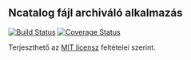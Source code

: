## Ncatalog fájl archiváló alkalmazás

[![Build Status](https://travis-ci.com/errotan/ncatalog.svg?branch=master)](https://travis-ci.org/jellypbx/jellypbx-web) [![Coverage Status](https://coveralls.io/repos/github/errotan/ncatalog/badge.svg?branch=master)](https://coveralls.io/github/errotan/ncatalog?branch=master) 

Terjeszthető az [MIT licensz](LICENSE) feltételei szerint.
